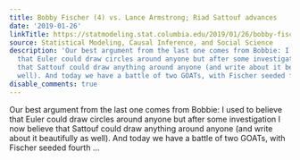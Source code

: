 ```yaml
---
title: Bobby Fischer (4) vs. Lance Armstrong; Riad Sattouf advances
date: '2019-01-26'
linkTitle: https://statmodeling.stat.columbia.edu/2019/01/26/bobby-fischer-4-vs-lance-armstrong-riad-sattouf-advances/
source: Statistical Modeling, Causal Inference, and Social Science
description: 'Our best argument from the last one comes from Bobbie: I used to believe
  that Euler could draw circles around anyone but after some investigation I now believe
  that Sattouf could draw anything around anyone (and write about it beautifully as
  well). And today we have a battle of two GOATs, with Fischer seeded fourth ...'
disable_comments: true
---
```

Our best argument from the last one comes from Bobbie: I used to believe that Euler could draw circles around anyone but after some investigation I now believe that Sattouf could draw anything around anyone (and write about it beautifully as well). And today we have a battle of two GOATs, with Fischer seeded fourth ...